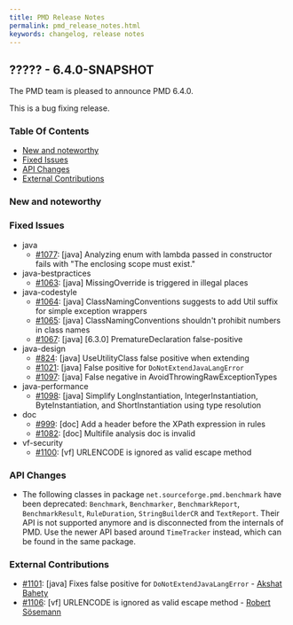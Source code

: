 ```yaml
---
title: PMD Release Notes
permalink: pmd_release_notes.html
keywords: changelog, release notes
---
```


## ????? - 6.4.0-SNAPSHOT

The PMD team is pleased to announce PMD 6.4.0.

This is a bug fixing release.

### Table Of Contents

* [New and noteworthy](#new-and-noteworthy)
* [Fixed Issues](#fixed-issues)
* [API Changes](#api-changes)
* [External Contributions](#external-contributions)

### New and noteworthy

### Fixed Issues

*   java
    *   [#1077](https://github.com/pmd/pmd/issues/1077): \[java] Analyzing enum with lambda passed in constructor fails with "The enclosing scope must exist."
*   java-bestpractices
    *   [#1063](https://github.com/pmd/pmd/issues/1063): \[java] MissingOverride is triggered in illegal places
*   java-codestyle
    *   [#1064](https://github.com/pmd/pmd/issues/1064): \[java] ClassNamingConventions suggests to add Util suffix for simple exception wrappers
    *   [#1065](https://github.com/pmd/pmd/issues/1065): \[java] ClassNamingConventions shouldn't prohibit numbers in class names
    *   [#1067](https://github.com/pmd/pmd/issues/1067): \[java] [6.3.0] PrematureDeclaration false-positive
*   java-design
    *   [#824](https://github.com/pmd/pmd/issues/824): \[java] UseUtilityClass false positive when extending
    *   [#1021](https://github.com/pmd/pmd/issues/1021): \[java] False positive for `DoNotExtendJavaLangError`
    *   [#1097](https://github.com/pmd/pmd/pull/1097): \[java] False negative in AvoidThrowingRawExceptionTypes
*   java-performance
    *   [#1098](https://github.com/pmd/pmd/pull/1098): \[java] Simplify LongInstantiation, IntegerInstantiation, ByteInstantiation, and ShortInstantiation using type resolution
*   doc
    *   [#999](https://github.com/pmd/pmd/issues/999): \[doc] Add a header before the XPath expression in rules
    *   [#1082](https://github.com/pmd/pmd/issues/1082): \[doc] Multifile analysis doc is invalid
*   vf-security
    *   [#1100](https://github.com/pmd/pmd/issues/1100): \[vf] URLENCODE is ignored as valid escape method

### API Changes

* The following classes in package `net.sourceforge.pmd.benchmark` have been deprecated: `Benchmark`, `Benchmarker`,
  `BenchmarkReport`, `BenchmarkResult`, `RuleDuration`, `StringBuilderCR` and `TextReport`. Their API is not supported anymore
  and is disconnected from the internals of PMD. Use the newer API based around `TimeTracker` instead, which can be found
  in the same package.



### External Contributions

*   [#1101](https://github.com/pmd/pmd/pull/1101): \[java] Fixes false positive for `DoNotExtendJavaLangError`  - [Akshat Bahety](https://github.com/akshatbahety)
*   [#1106](https://github.com/pmd/pmd/pull/1106): \[vf] URLENCODE is ignored as valid escape method - [Robert Sösemann](https://github.com/rsoesemann)
